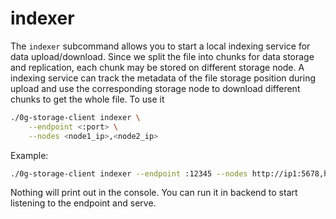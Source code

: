 # indexer

The `indexer` subcommand allows you to start a local indexing service for data upload/download. Since we split the file into chunks for data storage and replication, each chunk may be stored on different storage node. A indexing service can track the metadata of the file storage position during upload and use the corresponding storage node to download different chunks to get the whole file. To use it

```bash
./0g-storage-client indexer \
    --endpoint <:port> \
    --nodes <node1_ip>,<node2_ip>
```

Example:

```bash
./0g-storage-client indexer --endpoint :12345 --nodes http://ip1:5678,http://ip2:5678
```

Nothing will print out in the console. You can run it in backend to start listening to the endpoint and serve.
